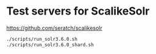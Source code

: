 # Test servers for ScalikeSolr

https://github.com/seratch/scalikesolr

```sh
./scripts/run_solr3.6.0.sh 
./scripts/run_solr3.6.0_shard.sh 
```


